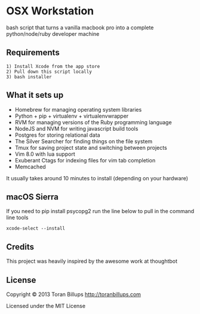 OSX Workstation
======

bash script that turns a vanilla macbook pro into a complete python/node/ruby developer machine

Requirements
------------

    1) Install Xcode from the app store
    2) Pull down this script locally
    3) bash installer


What it sets up
---------------

* Homebrew for managing operating system libraries
* Python + pip + virtualenv + virtualenvwrapper
* RVM for managing versions of the Ruby programming language
* NodeJS and NVM for writing javascript build tools
* Postgres for storing relational data
* The Silver Searcher for finding things on the file system
* Tmux for saving project state and switching between projects
* Vim 8.0 with lua support
* Exuberant Ctags for indexing files for vim tab completion
* Memcached

It usually takes around 10 minutes to install (depending on your hardware)

macOS Sierra
------------

If you need to pip install psycopg2 run the line below to pull in the command line tools

    xcode-select --install

Credits
-------

This project was heavily inspired by the awesome work at thoughtbot

License
-------

Copyright © 2013 Toran Billups http://toranbillups.com

Licensed under the MIT License
